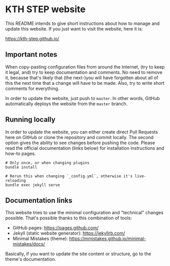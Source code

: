 # KTH STEP website

This README intends to give short instructions about how to manage and update
this website. If you just want to visit the website, here it is:

https://kth-step.github.io/

## Important notes

When copy-pasting configuration files from around the Internet, (try to keep it legal, and) try to keep documentation and comments. No need to remove it, because that's likely that (the next-)you will have forgotten about all of this the next time that a change will have to be made. Also, try to write short comments for everything.

In order to update the website, just push to `master`. In other words, GitHub automatically deploys the website from the `master` branch.

## Running locally

In order to update the website, you can either create direct Pull Requests here on GitHub or clone the repository and commit locally. The second option gives the ability to see changes before pushing the code. Please read the official documentation (links below) for installation instructions and how-to pages.

```
# Only once, or when changing plugins
bundle install

# Rerun this when changing `_config.yml`, otherwise it's live-reloading
bundle exec jekyll serve
```

## Documentation links

This website tries to use the minimal configuration and "technical" changes possible. That's possible thanks to this combination of tools:
 - GitHub pages: https://pages.github.com/
 - Jekyll (static website generator): https://jekyllrb.com/
 - Minimal Mistakes (theme): https://mmistakes.github.io/minimal-mistakes/docs/

Basically, if you want to update the site content or structure, go to the theme's documentation.


